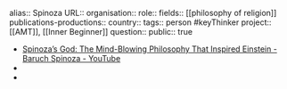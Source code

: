 alias:: Spinoza
URL::
organisation::
role::
fields:: [[philosophy of religion]] 
publications-productions:: 
country:: 
tags:: person #keyThinker 
project:: [[AMT]], [[Inner Beginner]] 
question::
public:: true

- [Spinoza’s God: The Mind-Blowing Philosophy That Inspired Einstein - Baruch Spinoza - YouTube](https://www.youtube.com/watch?v=ElaxZnaBzPc)
-
-